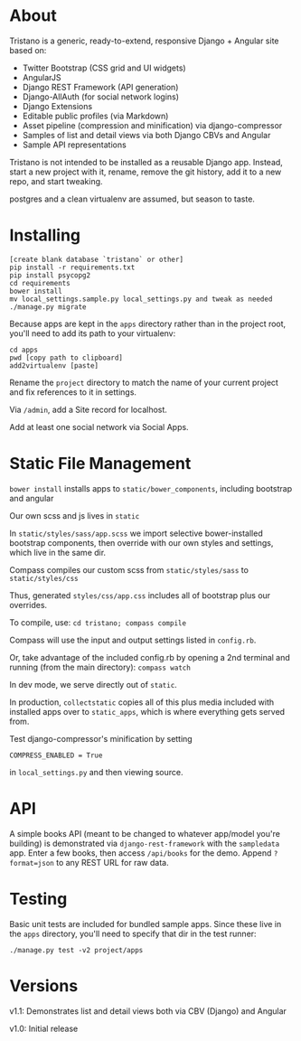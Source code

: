 # About

Tristano is a generic, ready-to-extend, responsive Django + Angular site based on:

- Twitter Bootstrap (CSS grid and UI widgets)
- AngularJS
- Django REST Framework (API generation)
- Django-AllAuth (for social network logins)
- Django Extensions
- Editable public profiles (via Markdown)
- Asset pipeline (compression and minification) via django-compressor
- Samples of list and detail views via both Django CBVs and Angular
- Sample API representations

Tristano is not intended to be installed as a reusable Django app. Instead, start a new project with it,
rename, remove the git history, add it to a new repo, and start tweaking.

postgres and a clean virtualenv are assumed, but season to taste.

# Installing

```
[create blank database `tristano` or other]
pip install -r requirements.txt
pip install psycopg2
cd requirements
bower install
mv local_settings.sample.py local_settings.py and tweak as needed
./manage.py migrate
```

Because apps are kept in the `apps` directory rather than in the project root, you'll need to add its path to your virtualenv:

```
cd apps
pwd [copy path to clipboard]
add2virtualenv [paste]
```

Rename the `project` directory to match the name of your current project and fix references to it in settings.

Via `/admin`, add a Site record for localhost.

Add at least one social network via Social Apps.


# Static File Management

`bower install` installs apps to `static/bower_components`, including bootstrap and angular

Our own scss and js lives in `static`

In `static/styles/sass/app.scss` we import selective bower-installed bootstrap components, then override with our own styles and settings, which live in the same dir.

Compass compiles our custom scss from `static/styles/sass` to `static/styles/css`

Thus, generated `styles/css/app.css` includes all of bootstrap plus our overrides.

To compile, use:
`cd tristano; compass compile`

Compass will use the input and output settings listed in `config.rb`.

Or, take advantage of the included config.rb by opening a 2nd terminal and running (from the main directory):
`compass watch`

In dev mode, we serve directly out of `static`.

In production, `collectstatic` copies all of this plus media included with installed apps over to `static_apps`, which is where everything gets served from.

Test django-compressor's minification by setting

`COMPRESS_ENABLED = True`

in `local_settings.py` and then viewing source.

# API

A simple books API (meant to be changed to whatever app/model you're building) is demonstrated via `django-rest-framework` with the `sampledata` app. Enter a few books, then access `/api/books` for the demo. Append `?format=json` to any REST URL for raw data.

# Testing

Basic unit tests are included for bundled sample apps. Since these live in the `apps` directory, you'll need to specify that dir in the test runner:

```
./manage.py test -v2 project/apps
```

# Versions

v1.1: Demonstrates list and detail views both via CBV (Django) and Angular

v1.0: Initial release
